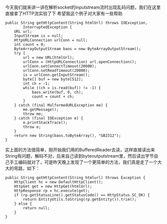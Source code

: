 今天我们就来讲一讲在解析socket的inputstream流时出现乱码问题，我们在这里直接拿了HTTP流实验了下
希望我这个例子对大家有一些帮助
```  
public String getHttpContent(String htmlUrl) throws IOException,
		InterruptedException {
	URL url;
	InputStream is = null;
	HttpURLConnection urlConn = null;
	int count = 0;
	ByteArrayOutputStream baos = new ByteArrayOutputStream();
	try {
		url = new URL(htmlUrl);
		urlConn = (HttpURLConnection) url.openConnection();
		urlConn.setConnectTimeout(20000);
		urlConn.setReadTimeout(20000);
		is = urlConn.getInputStream();
		byte[] buf = new byte[512];
		int ch = -1;
		while ((ch = is.read(buf)) != -1) {
			baos.write(buf, 0, ch);
			count = count + ch;
		}
	} catch (final MalformedURLException me) {
		me.getMessage();
		throw me;
	} catch (final IOException e) {
		e.printStackTrace();
		throw e;
	}
	return new String(baos.toByteArray(), "GB2312");
}
```
实上面的方法很简单，刚开始我们用的BufferedReader去读，这样直接读出来String有问题，解码不对，后来自己读到byteoutputstream里，然后读出字节自己手工编码就对了，可是昨天晚上发现了一个更简单的方法，我们真是走了一个大大的弯路，如下：
```  
public String getHttpContent(String htmlurl) throws Exception {
	HttpClient hc = new DefaultHttpClient();
	HttpGet get = new HttpGet(htmlUrl);
	HttpResponse rp = hc.execute(get);
	if (rp.getStatusLine().getStatusCode() == HttpStatus.SC_OK) {
		return EntityUtils.toString(rp.getEntity()).trim();
	} else {
		return null;
	}
}
```
